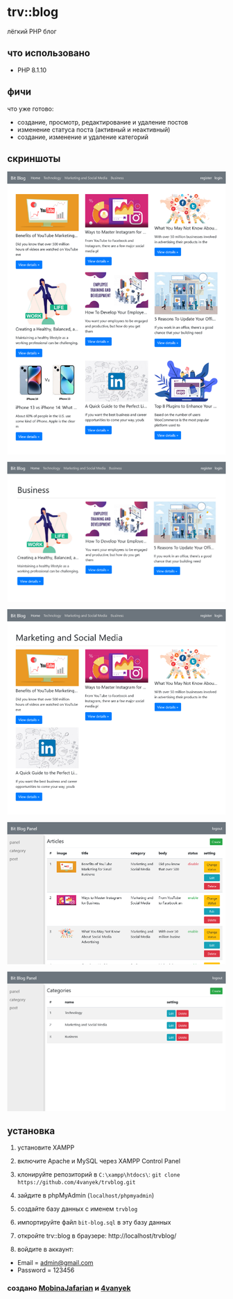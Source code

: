 # trv::blog
лёгкий PHP блог

## что использовано
- PHP 8.1.10



## фичи
что уже готово:
- создание, просмотр, редактирование и удаление постов
- изменение статуса поста (активный и неактивный)
- создание, изменение и удаление категорий

## скриншоты
![all posts screenshot](./assets/images/screenshots/Screenshot-Bit%20Blog%20all%20posts.png)

![bussines-category screenshot](./assets/images/screenshots/Screenshot-Bussines.png)

![marketing-category screenshot](./assets/images/screenshots/Screenshot-Marketing%20%26%20social%20media.png)

![posts-panel screenshot](./assets/images/screenshots/Screenshot-posts.png)

![categories-panel screenshot](./assets/images/screenshots/Screenshot-categories%20.png)


## установка
1. установите XAMPP

2. включите Apache и MySQL через XAMPP Control Panel

3. клонируйте репозиторий в `C:\xampp\htdocs\`: `git clone https://github.com/4vanyek/trvblog.git`
4. зайдите в phpMyAdmin (`localhost/phpmyadmin`)
5. создайте базу данных с именем `trvblog`
6. импортируйте файл `bit-blog.sql` в эту базу данных
7. откройте trv::blog в браузере: http://localhost/trvblog/
8. войдите в аккаунт:
- Email = admin@gmail.com 
- Password = 123456


### создано [MobinaJafarian](https://github.com/MobinaJafarian) и [4vanyek](https://github.com/4vanyek)


